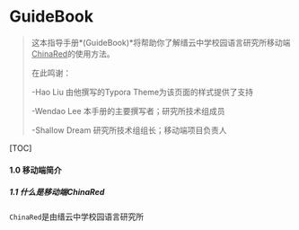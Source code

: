 # GuideBook

> 这本指导手册*(GuideBook)*将帮助你了解缙云中学校园语言研究所移动端<u>ChinaRed</u>的使用方法。
>
> 在此鸣谢：
>
> -Hao Liu 由他撰写的Typora Theme为该页面的样式提供了支持
>
> -Wendao Lee 本手册的主要撰写者；研究所技术组成员
>
> -Shallow Dream  研究所技术组组长；移动端项目负责人

[TOC]

#### 1.0 移动端简介

##### 1.1 什么是移动端ChinaRed

`ChinaRed`是由缙云中学校园语言研究所